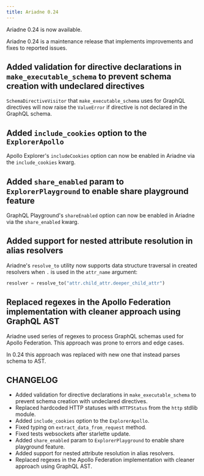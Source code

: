 ```yaml
---
title: Ariadne 0.24
---
```


Ariadne 0.24 is now available.

Ariadne 0.24 is a maintenance release that implements improvements and fixes to reported issues.

<!--truncate-->

## Added validation for directive declarations in `make_executable_schema` to prevent schema creation with undeclared directives

`SchemaDirectiveVisitor` that `make_executable_schema` uses for GraphQL directives will now raise the `ValueError` if directive is not declared in the GraphQL schema.

## Added `include_cookies` option to the `ExplorerApollo`

Apollo Explorer's `includeCookies` option can now be enabled in Ariadne via the `include_cookies` kwarg.

## Added `share_enabled` param to `ExplorerPlayground` to enable share playground feature

GraphQL Playground's `shareEnabled` option can now be enabled in Ariadne via the `share_enabled` kwarg.

## Added support for nested attribute resolution in alias resolvers

Ariadne's `resolve_to` utility now supports data structure traversal in created resolvers when `.` is used in the `attr_name` argument:

```python
resolver = resolve_to("attr.child_attr.deeper_child_attr")
```

## Replaced regexes in the Apollo Federation implementation with cleaner approach using GraphQL AST

Ariadne used series of regexes to process GraphQL schemas used for Apollo Federation. This approach was prone to errors and edge cases.

In 0.24 this approach was replaced with new one that instead parses schema to AST.

## CHANGELOG

- Added validation for directive declarations in `make_executable_schema` to prevent schema creation with undeclared directives.
- Replaced hardcoded HTTP statuses with `HTTPStatus` from the `http` stdlib module.
- Added `include_cookies` option to the `ExplorerApollo`.
- Fixed typing on `extract_data_from_request` method.
- Fixed tests websockets after starlette update.
- Added `share_enabled` param to `ExplorerPlayground` to enable share playground feature.
- Added support for nested attribute resolution in alias resolvers.
- Replaced regexes in the Apollo Federation implementation with cleaner approach using GraphQL AST.
